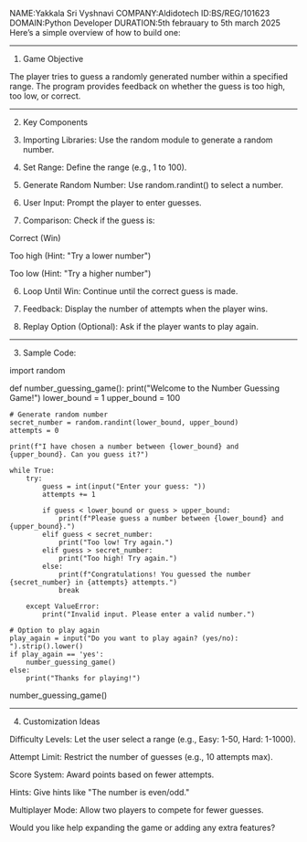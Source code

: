 NAME:Yakkala Sri Vyshnavi
COMPANY:Aldidotech
ID:BS/REG/101623
DOMAIN:Python Developer
DURATION:5th febrauary to 5th march 2025
Here’s a simple overview of how to build one:


---

1. Game Objective

The player tries to guess a randomly generated number within a specified range. The program provides feedback on whether the guess is too high, too low, or correct.


---

2. Key Components

1. Importing Libraries: Use the random module to generate a random number.


2. Set Range: Define the range (e.g., 1 to 100).


3. Generate Random Number: Use random.randint() to select a number.


4. User Input: Prompt the player to enter guesses.


5. Comparison: Check if the guess is:

Correct (Win)

Too high (Hint: "Try a lower number")

Too low (Hint: "Try a higher number")



6. Loop Until Win: Continue until the correct guess is made.


7. Feedback: Display the number of attempts when the player wins.


8. Replay Option (Optional): Ask if the player wants to play again.




---

3. Sample Code:

import random

def number_guessing_game():
    print("Welcome to the Number Guessing Game!")
    lower_bound = 1
    upper_bound = 100
    
    # Generate random number
    secret_number = random.randint(lower_bound, upper_bound)
    attempts = 0
    
    print(f"I have chosen a number between {lower_bound} and {upper_bound}. Can you guess it?")
    
    while True:
        try:
            guess = int(input("Enter your guess: "))
            attempts += 1
            
            if guess < lower_bound or guess > upper_bound:
                print(f"Please guess a number between {lower_bound} and {upper_bound}.")
            elif guess < secret_number:
                print("Too low! Try again.")
            elif guess > secret_number:
                print("Too high! Try again.")
            else:
                print(f"Congratulations! You guessed the number {secret_number} in {attempts} attempts.")
                break
        
        except ValueError:
            print("Invalid input. Please enter a valid number.")
    
    # Option to play again
    play_again = input("Do you want to play again? (yes/no): ").strip().lower()
    if play_again == 'yes':
        number_guessing_game()
    else:
        print("Thanks for playing!")

number_guessing_game()


---

4. Customization Ideas

Difficulty Levels: Let the user select a range (e.g., Easy: 1-50, Hard: 1-1000).

Attempt Limit: Restrict the number of guesses (e.g., 10 attempts max).

Score System: Award points based on fewer attempts.

Hints: Give hints like "The number is even/odd."

Multiplayer Mode: Allow two players to compete for fewer guesses.


Would you like help expanding the game or adding any extra features?
